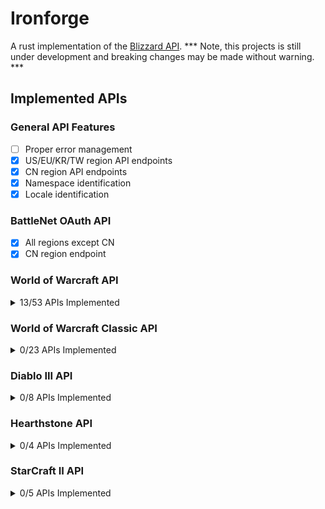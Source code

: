 # Ironforge
A rust implementation of the [Blizzard API](https://develop.battle.net/documentation).
*** Note, this projects is still under development and breaking changes may be made without warning. ***

## Implemented APIs
### General API Features
- [ ] Proper error management
- [X] US/EU/KR/TW region API endpoints
- [X] CN region API endpoints
- [X] Namespace identification
- [X] Locale identification
### BattleNet OAuth API
- [X] All regions except CN
- [X] CN region endpoint
### World of Warcraft API
<details>
<summary>13/53 APIs Implemented</summary>
Game Data API:

- [X] Achivements
- [X] Auction House
- [X] Azerite Essence
- [X] Connected Realm
- [X] Covenant
- [X] Creature
- [X] Guild Crest
- [X] Heirloom
- [ ] Item
- [ ] Journal
- [ ] Media Search
- [ ] Modified Crafting
- [X] Mount
- [ ] Mythic Keystone Affix
- [ ] Mythic Keystone Dungeon
- [ ] Mythic Keystone Leaderboard
- [ ] Mythic Raid Leaderboard
- [ ] Pet
- [ ] Playable Class
- [ ] Playable Race
- [ ] Playable Specialization
- [ ] Power Type
- [ ] Profession
- [ ] PvP Season
- [ ] PvP Tier
- [ ] Quest
- [X] Realm
- [X] Region
- [ ] Reputations
- [ ] Spell
- [ ] Talent
- [ ] Tech Talent
- [X] Title
- [X] Toy
- [X] Wow Token

Profile Data API:
- [ ] Account Profile
- [ ] Character Achievements
- [ ] Character Appearance
- [ ] Character Collections
- [ ] Character Encounters
- [ ] Character Equipment
- [ ] Character Hunter Pets
- [ ] Character Media
- [ ] Character Mythic Keystone Profile
- [ ] Character Professions
- [ ] Character Profile
- [ ] Character PvP
- [ ] Character Quests
- [ ] Character Reputations
- [ ] Character Soulbinds
- [ ] Character Specializations
- [ ] Character Statistics
- [ ] Character titles
- [ ] Guild
</details>

### World of Warcraft Classic API
<details>
<summary>0/23 APIs Implemented</summary>
Game Data API:
  
- [ ] Auction House
- [ ] Connected Realm
- [ ] Creature
- [ ] Guild Crest
- [ ] Item
- [ ] Media Search
- [ ] Playable Class
- [ ] Playable Race
- [ ] Power Type
- [ ] PvP Season
- [ ] Realm
- [ ] Region
- [ ] Wow Token
      
Profile Data API:
- [ ] Account Profile
- [ ] Character Achievements
- [ ] Character Appearance
- [ ] Character Equipment
- [ ] Character Hunter Pets
- [ ] Character Media
- [ ] Character Profile
- [ ] Character PvP
- [ ] Character Specializations
- [ ] Character Statistics
- [ ] Guild
</details>

### Diablo III API
<details>
<summary>0/8 APIs Implemented</summary>
</details>

### Hearthstone API
<details>
<summary>0/4 APIs Implemented</summary>
</details>

### StarCraft II API
<details>
<summary>0/5 APIs Implemented</summary>
</details>
